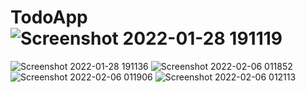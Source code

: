 # TodoApp![Screenshot 2022-01-28 191119](https://user-images.githubusercontent.com/65732747/152656722-38936710-1c92-4c0d-9eb0-fff387098577.png)
![Screenshot 2022-01-28 191136](https://user-images.githubusercontent.com/65732747/152656726-ea4c6538-5e68-4120-b477-042923cdc21f.png)
![Screenshot 2022-02-06 011852](https://user-images.githubusercontent.com/65732747/152656730-363a76ad-5e99-4eac-9b18-d44d343340c4.png)
![Screenshot 2022-02-06 011906](https://user-images.githubusercontent.com/65732747/152656732-aab69879-a6c7-40bf-8970-20860330a8f0.png)
![Screenshot 2022-02-06 012113](https://user-images.githubusercontent.com/65732747/152656756-a1d718ca-15a7-48d8-abae-c6e98483f422.png)
